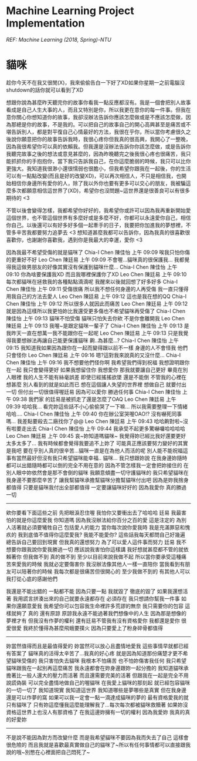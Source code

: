 # Machine Learning Project Implementation
*REF: Machine Learning (2018, Spring)-NTU*


# 貓咪
趁你今天不在我又很閒(X)，我來偷偷告白一下好了XD如果你星期一之前電腦沒shutdown的話你就可以看到了XD

想跟你說為甚麼昨天聽完你的故事你看我一點反應都沒有。我是一個會把別人故事看成是自己人生大事的人，而且又特別是你，所以我更在意你的每一件事。但我在意你關心你想知道你的故事，我卻沒辦法告訴你應該怎麼做或是不應該怎麼做，因為那總是你的故事，不是我的。可以把自己的故事自己的開心高興甚至是痛苦或不堪告訴別人，都是對平復自己心情最好的方法，我很在乎你，所以當你考慮很久之後說你願意把你的故事告訴我時，我很心疼你但我真的很高興，我開心了一整晚，因為我很希望你可以真的依賴我。但我還是沒辦法告訴你你該怎麼做，或是告訴你我聽完故事之後的想法或意見甚麼的，因為昨晚聽完之後我很心疼也很痛苦，我只能抓抓你的手抱抱你，當下我只告訴我自己，在你這麼脆弱的時候，我只可以比你更強大。我知道我很渺小還很懦弱也很膽小，但我希望你跟我在一起後，你的生活可以有一點點改變(而且是好的改變XD)，可以再次相信人，不只是相信我，也開始相信你身邊所有愛你的人，除了我以外你也要有更多可以交心的朋友，我被騙這麼多次都願意相信這世界了(XD)，希望你也沒問題~這世界還是很善良可以有很多期待的 <3

不管以後會變得怎樣，我都希望你好好的，我希望你或許可以因為我再重新開始愛這個世界，也不管這個世界有多麼好或是多麼不好，你都可以永遠愛你自己，相信你自己。以後還可以有好多好多個一起牽手的日子，我要把你加進我的夢想裡，不管多辛苦我都要努力追夢去 <3 想知道甚麼我都可以告訴你，因為我真的很喜歡很喜歡你，也謝謝你喜歡我，遇到你是我最大的幸運，愛你 <3

因為我最不希望受傷的就是貓咪了
Chia-I Chen 陳佳怡 上午 09:09
唉我只怕你傷的更重好不好
Leo Chen 陳廷易 上午 09:09
不會喔...貓咪真的很保護我...
我都覺得我這做男朋友的好像其實沒有保護到貓咪什麼...
Chia-I Chen 陳佳怡 上午 09:10
你為啥要保護我XD
而且我哪裡保護你了XD
Leo Chen 陳廷易 上午 09:10
每次都貓咪在拯救我的各種點點滴滴呢
我醒來以後就回想了好多好多
Chia-I Chen 陳佳怡 上午 09:11
受傷很痛 所以我不想任何身邊的人再受傷
我一直只懂得用我自己的方法去愛人
Leo Chen 陳廷易 上午 09:12
這也是我在想的QQ
Chia-I Chen 陳佳怡 上午 09:12
所以很多人就因此而痛苦
Leo Chen 陳廷易 上午 09:12
就是因為這樣所以我更怕妳比我還受更多傷也不希望貓咪再受傷了
Chia-I Chen 陳佳怡 上午 09:13
貓咪不怕受傷 貓咪只怕失去你欸
不是你會離開我
Leo Chen 陳廷易 上午 09:13
我喔~是跟定貓咪一輩子了
Chia-I Chen 陳佳怡 上午 09:13
是我昨天一直在想萬一我不能跟你在一起呢
Leo Chen 陳廷易 上午 09:13
只是我覺得我要想辦法再讓自己能更保護貓咪
齁..為甚麼...?
Chia-I Chen 陳佳怡 上午 09:15
我知道我如果因為跟你在一起而變得跟以前不一樣 身邊的人不會怪我 他們只會怪你
Leo Chen 陳廷易 上午 09:16
嗯?這對我來說真的又沒什麼...
Chia-I Chen 陳佳怡 上午 09:16
我不想要他們怪你啊
我希望我們得到祝福
我想證明跟你在一起 我只會變得更好
如果我想留住你 我想愛你
那我就要讓自己更好
畢竟在別人眼裡 我的人生不能有絲毫誤差 即使已經搖搖欲墜 還是不能倒 
不管我的心裡在想甚麼 別人看到的就是如此而已
想在這個讓人失望的世界裡 想做自己 就要付出一切
但付出一切很值得喔廷易
因為可以愛你 勝過任何事
Chia-I Chen 陳佳怡 上午 09:38
我們家
的廷易是被抓走了還是怎麼了OAQ
Leo Chen 陳廷易 上午 09:39
哈哈我...
看完妳這些話不小心偷偷哭了一下嘛...
所以我需要整理一下情緒哈哈....
Chia-I Chen 陳佳怡 上午 09:40
你在辦公室哭喔OAO!?
沒有嚇死同事嗎...
我差點要殺去二廠找你了@@
Leo Chen 陳廷易 上午 09:43
哈哈齁對啦~沒有啦要走出去
Chia-I Chen 陳佳怡 上午 09:44
我承受不起更多驚嚇囉哈哈哈哈
Leo Chen 陳廷易 上午 09:45
哀~妳知道嗎貓咪~
我覺得妳已經比我好還要更好太多太多了...
我有時候都會覺得我要追不上妳了
可能真正應該要努力變好的其實是我吧
要在乎別人真的很辛苦...貓咪一直是在為他人而活的呢
別人能不能祝福這事有當然最好但沒有我只希望貓咪能幸福..
貓咪...
我只想跟妳說
在我身邊妳隨時都可以出錯隨時都可以倒的完全不用在意的
因為不管怎樣我一定會把妳接住的 在別人眼中妳依然會是那不會倒的貓咪 我願意傾盡一切守護貓咪的
我只希望貓咪在我身邊不要那麼辛苦了
讓我幫貓咪承擔幫貓咪分擔幫貓咪付出吧
因為是妳我捨身都值得 只要是貓咪我付出全部都值得 一定要讓貓咪好好的
因為我愛你 真的勝過一切

***


欸你要看下面這些之前
先把眼淚忍住喔 我怕你又要衝出去了哈哈哈
廷易 我最害怕的就是你這麼愛我 你知道嗎
因為我沒辦法給你百分之百的愛 這是注定的
為別人活著就必須要犧牲自己 包括愛人的能力
當你每次說你愛我時 我是充滿罪惡和愧疚的
我到底值不值得你這麼愛我?
我能不能愛你?
這些話我每天都問自己好幾遍
總告訴自己要回到現實 但我真的還想努力
為了可以愛人這件事而努力
廷易 我不想要你跟我說你愛我勝過一切
應該說我害怕你這樣講
我好想就甚麼都不管的就依賴著你
但我做不到 真的做不到 至少以目前來說我做不起
所以當你要承受這種痛苦來愛我的時候 我就必定要傷害你
我沒辦法像其他人一樣一直陪你
當我看到有朋友可以陪著你的時候 我每次都是很痛苦但很開心的
至少我做不到的 有其他人可以 我打從心底的感謝他們


我還是不能出錯的 一點都不能
因為只要一點 我就毀了 徹底的毀了
如果我還想活著 我用謊言拼湊出來的自己就要永遠都存在
必須存在
我只想請你幫我一件事
如果你還願意愛我 我希望你可以包容我生命裡許多荒謬的無奈
我只需要你的包容 這樣就夠了 真的
還有原諒 原諒我永遠不能過著我們想像中的人生
因為那是想像的 夢裡才有 但我沒有作夢的權利
還有廷易不管我有沒有資格愛你 我都還是愛你 很愛很愛
我終於懂得為甚麼飛蛾要撲火 因為只要愛上了粉身碎骨都值得

***

妳當然值得而且是最值得愛的
妳當然可以放心且盡情地愛我
這些事情早就都已經有答案了 
貓咪真的活得太辛苦了...我真的好心疼
就是因為知道那份痛楚才更不希望貓咪受傷的
我只害怕失去貓咪 我根本不怕痛苦 也不怕妳傷害我任何
我只希望貓咪跟我在一起別再這麼痛苦 我永遠都會在妳身邊跟妳一起分擔的
我知道貓咪承擔著比一般人還大的壓力而活著 而且還需要完美的活著
但跟我在一起是完全不用說謊偽裝 可以完全盡情地做自己的喔貓咪
在我愛上貓咪的那刻起 就已經包容貓咪的一切一切了
我知道現實 我知道這世界 我知道哪些是夢哪些是真實
但在我身邊還是可以作夢的窩 如果可以我一定會一點一滴達成貓咪的夢的
最有資格愛我的就只有貓咪了 只有妳這麼懂我這麼能理解我了...每次每次都被貓咪救贖著
如果妳沒資格這世界上也沒人有那資格了
在我這邊妳擁有一切的權利 因為我愛妳 我真的真的好愛妳

***

不是說不能因為對方而改變什麼 而是我希望貓咪不要因為我而失去了自己
這樣會很危險的 而且我就是喜歡最真實做自己的貓咪了~所以有任何事情都可以直接跟我說的哦~別憋在心裡面把自己悶死了~


